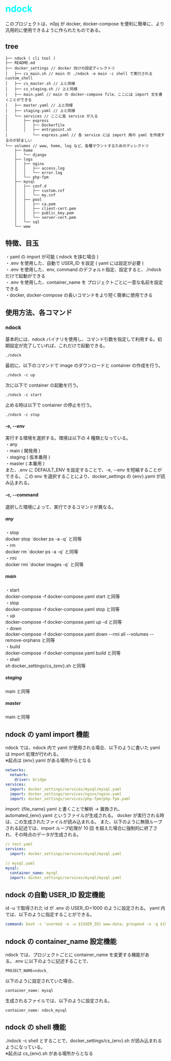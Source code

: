 # <font color="Cyan">ndock</font>

このプロジェクトは、n0pj が docker, docker-compose を便利に簡単に、より汎用的に使用できるように作られたものである。

## tree

```
├── ndock ( cli tool )
├── README.md
├── docker_settings // docker 向けの設定ディレクトリ
│   ├── cs_main.sh // main の ./ndock -e main -c shell で実行される custom_shell
│   ├── cs_master.sh // 上と同様
│   ├── cs_staging.sh // 上と同様
│   ├── main.yaml // main の docker-compose file、ここには import 文を書くことができる
│   ├── master.yaml // 上と同様
│   ├── staging.yaml // 上と同様
│   └── services // ここに各 service が入る
│       ├── express
│       │   ├── Dockerfile
│       │   ├── entrypoint.sh
│           └── express.yaml // 各 service には import 用の yaml を作成するのが好ましい
└── volumes // www, home, log など、各種マウントするためのディレクトリ
    ├── home
    │   └── django
    ├── logs
    │   ├── nginx
    │   │   ├── access.log
    │   │   └── error.log
    │   └── php-fpm
    ├── mysql
    │   ├── conf.d
    │   │   ├── custom.cnf
    │   │   └── my.cnf
    │   ├── pool
    │   │   ├── ca.pem
    │   │   ├── client-cert.pem
    │   │   ├── public_key.pem
    │   │   └── server-cert.pem
    │   └── sql
    └── www
```

## 特徴、目玉

・yaml の import が可能 ( ndock を挟む場合 )  
・.env を使用した、自動で USER_ID を設定 ( yaml には設定が必要 )  
・.env を使用した、env, command のデフォルト指定、設定すると、./ndock だけで起動ができる  
・.env を使用した、container_name を プロジェクトごとに一意な名前を設定できる  
・docker, docker-compose の長いコマンドをより短く簡単に使用できる  

## 使用方法、各コマンド

### ndock

基本的には、ndock バイナリを使用し、コマンド引数を指定して利用する。初期設定が完了していれば、これだけで起動できる。
```shell
./ndock
```
最初に、以下のコマンドで image のダウンロードと container の作成を行う。
```
./ndock -c up
```
次に以下で container の起動を行う。
```
./ndock -c start
```
止める時は以下で container の停止を行う。
```
./ndock -c stop
```
#### -e, --env

実行する環境を選択する。環境は以下の 4 種類となっている。  
・any  
・main ( 開発用 )  
・staging ( 仮本番用 )  
・master ( 本番用 )  
また、.env に DEFAULT_ENV を設定することで、-e, --env を短縮することができる。
この env を選択することにより、docker_settings の {env}.yaml が読み込まれる。

#### -c, --command

選択した環境によって、実行できるコマンドが異なる。

##### any

・stop  
docker stop \`docker ps -a -q\` と同等  
・rm  
docker rm \`docker ps -a -q\` と同等  
・rmi  
docker rmi \`docker images -q\` と同等  

##### main

・start  
docker-compose -f docker-compose.yaml start と同等  
・stop  
docker-compose -f docker-compose.yaml stop と同等  
・up  
docker-compose -f docker-compose.yaml up -d と同等  
・down  
docker-compose -f docker-compose.yaml down --rmi all --volumes --remove-orphans と同等  
・build  
docker-compose -f docker-compose.yaml build と同等  
・shell  
sh docker_settings/cs_{env}.sh と同等  

##### staging
main と同等

##### master
main と同等

## ndock の yaml import 機能
ndock では、ndock 内で yaml が使用される場合、以下のように書いた yaml は import 処理が行われる。  
※起点は {env}.yaml がある場所からとなる

```yaml
networks:
  network:
    driver: bridge
services:
  import: docker_settings/services/mysql/mysql.yaml
  import: docker_settings/services/nginx/nginx.yaml
  import: docker_settings/services/php-fpm/php-fpm.yaml
```
import: {file_name}.yaml と書くことで解析 -> 置換され、automated_{env}.yaml というファイルが生成される。
docker が実行される時は、この生成されたファイルが読み込まれる。
また、以下のように無限ループされる記述では、import ループ処理が 10 回 を超えた場合に強制的に終了され、その時点のデータが生成される。
```yaml
// test.yaml
services:
  import: docker_settings/services/mysql/mysql.yaml
 
// mysql.yaml
mysql:
  container_name: mysql
  import: docker_settings/services/mysql/mysql.yaml
```

## ndock の自動 USER_ID 設定機能
id -u で取得された id が .env の USER_ID=1000 のように設定される。
yaml 内では、以下のように指定することができる。
```yaml
command: bash -c 'usermod -o -u ${USER_ID} www-data; groupmod -o -g ${USER_ID} www-data; php-fpm'
```

## ndock の container_name 設定機能
ndock では、プロジェクトごとに container_name を変更する機能がある。.env に以下のように記述することで、
```
PROJECT_NAME=ndock_
```
以下のように設定されていた場合、
```
container_name: mysql
```
生成されるファイルでは、以下のように設定される。
```
container_name: ndock_mysql
```

## ndock の shell 機能
./ndock -c shell とすることで、docker_settings/cs_{env}.sh が読み込まれるようになっている。  
※起点は cs_{env}.sh がある場所からとなる

